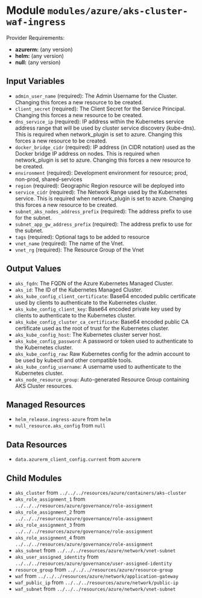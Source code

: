 
# Module `modules/azure/aks-cluster-waf-ingress`

Provider Requirements:
* **azurerm:** (any version)
* **helm:** (any version)
* **null:** (any version)

## Input Variables
* `admin_user_name` (required): The Admin Username for the Cluster. Changing this forces a new resource to be created.
* `client_secret` (required): The Client Secret for the Service Principal. Changing this forces a new resource to be created.
* `dns_service_ip` (required): IP address within the Kubernetes service address range that will be used by cluster service discovery (kube-dns). This is required when network_plugin is set to azure. Changing this forces a new resource to be created.
* `docker_bridge_cidr` (required): IP address (in CIDR notation) used as the Docker bridge IP address on nodes. This is required when network_plugin is set to azure. Changing this forces a new resource to be created.
* `environment` (required): Development environment for resource; prod, non-prod, shared-services
* `region` (required): Geographic Region resource will be deployed into
* `service_cidr` (required): The Network Range used by the Kubernetes service. This is required when network_plugin is set to azure. Changing this forces a new resource to be created.
* `subnet_aks_nodes_address_prefix` (required): The address prefix to use for the subnet.
* `subnet_app_gw_address_prefix` (required): The address prefix to use for the subnet.
* `tags` (required): Optional tags to be added to resource
* `vnet_name` (required): The name of the Vnet.
* `vnet_rg` (required): The Resource Group of the Vnet

## Output Values
* `aks_fqdn`: The FQDN of the Azure Kubernetes Managed Cluster.
* `aks_id`: The ID of the Kubernetes Managed Cluster.
* `aks_kube_config_client_certificate`: Base64 encoded public certificate used by clients to authenticate to the Kubernetes cluster.
* `aks_kube_config_client_key`: Base64 encoded private key used by clients to authenticate to the Kubernetes cluster.
* `aks_kube_config_cluster_ca_certificate`: Base64 encoded public CA certificate used as the root of trust for the Kubernetes cluster.
* `aks_kube_config_host`: The Kubernetes cluster server host.
* `aks_kube_config_password`: A password or token used to authenticate to the Kubernetes cluster.
* `aks_kube_config_raw`: Raw Kubernetes config for the admin account to be used by kubectl and other compatible tools.
* `aks_kube_config_username`: A username used to authenticate to the Kubernetes cluster.
* `aks_node_resource_group`: Auto-generated Resource Group containing AKS Cluster resources.

## Managed Resources
* `helm_release.ingress-azure` from `helm`
* `null_resource.aks_config` from `null`

## Data Resources
* `data.azurerm_client_config.current` from `azurerm`

## Child Modules
* `aks_cluster` from `../../../resources/azure/containers/aks-cluster`
* `aks_role_assignment_1` from `../../../resources/azure/governance/role-assignment`
* `aks_role_assignment_2` from `../../../resources/azure/governance/role-assignment`
* `aks_role_assignment_3` from `../../../resources/azure/governance/role-assignment`
* `aks_role_assignment_4` from `../../../resources/azure/governance/role-assignment`
* `aks_subnet` from `../../../resources/azure/network/vnet-subnet`
* `aks_user_assigned_identity` from `../../../resources/azure/governance/user-assigned-identity`
* `resource_group` from `../../../resources/azure/resource-group`
* `waf` from `../../../resources/azure/network/application-gateway`
* `waf_public_ip` from `../../../resources/azure/network/public-ip`
* `waf_subnet` from `../../../resources/azure/network/vnet-subnet`

